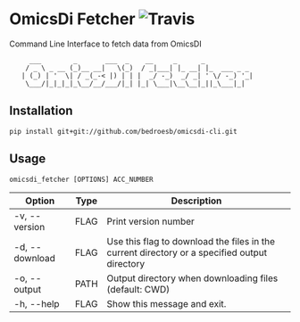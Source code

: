 # OmicsDi Fetcher  ![Travis](https://travis-ci.org/bedroesb/omicsdi-cli.svg?branch=master)

Command Line Interface to fetch data from OmicsDI



```
     ___        _       ___  _    __     _      _
    / _ \ _ __ (_)__ __|   \(_)  / _|___| |_ __| |_  ___ _ _
   | (_) | '  \| / _(_-< |) | | |  _/ -_)  _/ _| ' \/ -_) '_|
    \___/|_|_|_|_\__/__/___/|_| |_| \___|\__\__|_||_\___|_|

```

## Installation

```
pip install git+git://github.com/bedroesb/omicsdi-cli.git
```

## Usage

```
omicsdi_fetcher [OPTIONS] ACC_NUMBER
```

| Option           | Type | Description                                                                                  |
|------------------|------|----------------------------------------------------------------------------------------------|
|   -v, --version  | FLAG | Print version number                                                                         |
|   -d, --download | FLAG | Use this flag to download the files in the current directory or a specified output directory |
|   -o, --output   | PATH | Output directory when downloading files (default: CWD)                                       |
|   -h, --help     | FLAG | Show this message and exit.                                                                  |